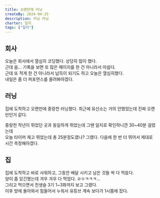 ```yaml
---
title: 오랜만에 러닝
createBy: 2024-04-25
description: 러닝 러닝
charter: 일지
tags: ["일지"]
---
```


## 회사

오늘은 회사에서 열심히 코딩했다. 상당히 많이 했다.  
근데 음... 기록을 보면 또 많은 페이지를 한 건 아니라서 아쉽다.  
근데 또 적게 한 건 아니라서 납득이 되기도 하고 오늘은 열심히했다.  
내일은 좀 더 퍼포먼스를 올려봐야겠다.

## 러닝

집에 도착하고 오랜만에 중랑천 러닝했다.
최근에 유산소는 거의 안했었는데 진짜 오랜만인거 같다.

중랑천 작년이 뛰었던 곳과 동일하게 뛰었는데 그땐 일지로 확인하니깐 30~40분 걸렸는데  
오늘 타이머 재고 뛰었는데 총 25분정도였나? 그랬다. 다음에 한 번 더 뛰어서 제대로 시간 측정해야겠다.

## 집

집에 도착하고 바로 샤워하고, 그동안 배달 시키고 남은 것들 싹 다 먹읐다.  
양이 좀 있긴했는데 겨우 겨우 다 먹었다. ㄹㅇㅋㅋㅋ...  
그리고 먹으면서 전생슬 3기 1~3화까지 보고 그랬다.  
이후 방에 돌아와서 힘들어서 누워서 유튜브 계속 보다가 1시쯤에 잤다.
